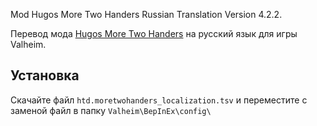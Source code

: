 Mod Hugos More Two Handers Russian Translation Version 4.2.2.

Перевод мода [Hugos More Two Handers](https://www.nexusmods.com/valheim/mods/1189) на русский язык для игры Valheim. 

## Установка

Скачайте файл `htd.moretwohanders_localization.tsv` и переместите с заменой файл в папку `Valheim\BepInEx\config\`
